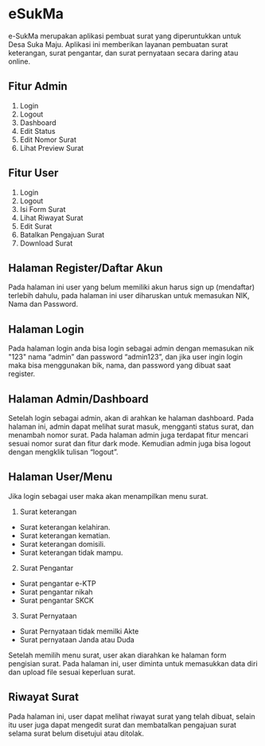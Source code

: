 # eSukMa

e-SukMa merupakan aplikasi pembuat surat yang diperuntukkan untuk Desa Suka Maju. Aplikasi ini memberikan layanan pembuatan surat keterangan, surat pengantar, dan surat pernyataan secara daring atau online.

## Fitur Admin

1. Login
2. Logout
3. Dashboard
4. Edit Status
5. Edit Nomor Surat
6. Lihat Preview Surat

## Fitur User

1. Login
2. Logout
3. Isi Form Surat
4. Lihat Riwayat Surat
5. Edit Surat
6. Batalkan Pengajuan Surat
7. Download Surat

## Halaman Register/Daftar Akun

Pada halaman ini user yang belum memiliki akun harus sign up (mendaftar) terlebih dahulu, pada halaman ini user diharuskan untuk memasukan NIK, Nama dan Password.

## Halaman Login

Pada halaman login anda bisa login sebagai admin dengan memasukan nik "123" nama “admin” dan password “admin123”, dan jika user ingin login maka bisa menggunakan bik, nama, dan password yang dibuat saat register.

## Halaman Admin/Dashboard

Setelah login sebagai admin, akan di arahkan ke halaman dashboard. Pada halaman ini, admin dapat melihat surat masuk, mengganti status surat, dan menambah nomor surat. Pada halaman admin juga terdapat fitur mencari sesuai nomor surat dan fitur dark mode. Kemudian admin juga bisa logout dengan mengklik tulisan “logout”.

## Halaman User/Menu

Jika login sebagai user maka akan menampilkan menu surat.

1. Surat keterangan

- Surat keterangan kelahiran.
- Surat keterangan kematian.
- Surat keterangan domisili.
- Surat keterangan tidak mampu.

2. Surat Pengantar

- Surat pengantar e-KTP
- Surat pengantar nikah
- Surat pengantar SKCK

3. Surat Pernyataan

- Surat Pernyataan tidak memilki Akte
- Surat pernyataan Janda atau Duda

Setelah memilih menu surat, user akan diarahkan ke halaman form pengisian surat. Pada halaman ini, user diminta untuk memasukkan data diri dan upload file sesuai keperluan surat.

## Riwayat Surat

Pada halaman ini, user dapat melihat riwayat surat yang telah dibuat, selain itu user juga dapat mengedit surat dan membatalkan pengajuan surat selama surat belum disetujui atau ditolak.
